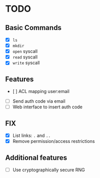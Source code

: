 # TODO
## Basic Commands
- [x] `ls`
- [x] `mkdir`
- [x] `open` syscall
- [x] `read` syscall
- [x] `write` syscall

## Features
- [ ] ACL mapping user:email
- [ ] Send auth code via email
- [ ] Web interface to insert auth code

## FIX
- [x] List links: `.` and `..`
- [x] Remove permission/access restrictions

## Additional features
- [ ] Use cryptographically secure RNG
